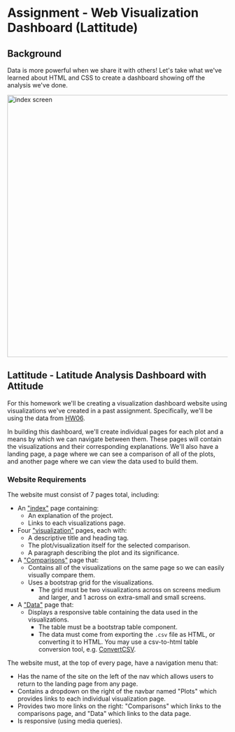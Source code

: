 #  Assignment - Web Visualization Dashboard (Lattitude)

## Background

Data is more powerful when we share it with others! Let's take what we've learned about HTML and CSS to create a dashboard showing off the analysis we've done.

<img alt="index screen" src="images/Summary.png" width=600>

## Lattitude - Latitude Analysis Dashboard with Attitude

For this homework we'll be creating a visualization dashboard website using visualizations we've created in a past assignment. Specifically, we'll be using the data from [HW06](https://github.com/IrinaVKolesnik/Web_Visualization_Dashboard).

In building this dashboard, we'll create individual pages for each plot and a means by which we can navigate between them. These pages will contain the visualizations and their corresponding explanations. We'll also have a landing page, a page where we can see a comparison of all of the plots, and another page where we can view the data used to build them.

### Website Requirements

The website must consist of 7 pages total, including:

* An ["index"](https://github.com/IrinaVKolesnik/Web_Visualization_Dashboard/blob/master/index.html) page containing:
  * An explanation of the project.
  * Links to each visualizations page.
* Four ["visualization"](https://github.com/IrinaVKolesnik/Web_Visualization_Dashboard/blob/master/Temperature.html) pages, each with:
  * A descriptive title and heading tag.
  * The plot/visualization itself for the selected comparison.
  * A paragraph describing the plot and its significance.
* A ["Comparisons"](https://github.com/IrinaVKolesnik/Web_Visualization_Dashboard/blob/master/Comparisons.html) page that:
  * Contains all of the visualizations on the same page so we can easily visually compare them.
  * Uses a bootstrap grid for the visualizations.
    * The grid must be two visualizations across on screens medium and larger, and 1 across on extra-small and small screens.
* A ["Data"](https://github.com/IrinaVKolesnik/Web_Visualization_Dashboard/blob/master/Data.html) page that:
  * Displays a responsive table containing the data used in the visualizations.
    * The table must be a bootstrap table component.
    * The data must come from exporting the `.csv` file as HTML, or converting it to HTML. You may use a csv-to-html table conversion tool, e.g. [ConvertCSV](http://www.convertcsv.com/csv-to-html.htm).

The website must, at the top of every page, have a navigation menu that:

* Has the name of the site on the left of the nav which allows users to return to the landing page from any page.
* Contains a dropdown on the right of the navbar named "Plots" which provides links to each individual visualization page.
* Provides two more links on the right: "Comparisons" which links to the comparisons page, and "Data" which links to the data page.
* Is responsive (using media queries). 